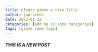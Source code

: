 ```yaml
---
title: please gimme a nice title
author: jopraveen
date: 2022-01-22
categories: [add me in some categories]
tags: [gimme some tags]
---
```



##### THIS IS A NEW POST
    